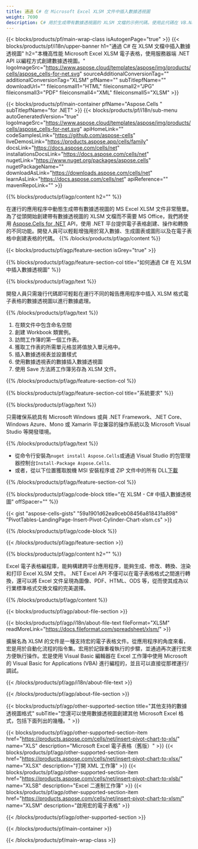 ```yaml
---
title: 通過 C# 在 Microsoft Excel XLSM 文件中插入數據透視圖
weight: 7690
description: C# 用於生成帶有數據透視圖的 XLSM 文檔的示例代碼。使用此代碼在 VB.NET、Asp.NET 或任何基於 .NET 的應用程序中創建帶有數據透視圖的 Microsoft Excel XLSM 文件。
---
```

{{< blocks/products/pf/main-wrap-class isAutogenPage="true" >}}
{{< blocks/products/pf/i18n/upper-banner h1="通過 C# 在 XLSM 文檔中插入數據透視圖" h2="本機高性能 Microsoft Excel XLSM 電子表格，使用服務器端 .NET API 以編程方式創建數據透視圖。" logoImageSrc="https://www.aspose.cloud/templates/aspose/img/products/cells/aspose_cells-for-net.svg" sourceAdditionalConversionTag="" additionalConversionTag="XLSM" pfName="" subTitlepfName="" downloadUrl="" fileiconsmall1="HTML" fileiconsmall2="JPG" fileiconsmall3="PDF" fileiconsmall4="XML" fileiconsmall5="XLSM" >}}

{{< blocks/products/pf/main-container pfName="Aspose.Cells " subTitlepfName="for .NET" >}}
{{< blocks/products/pf/i18n/sub-menu autoGeneratedVersion="true" logoImageSrc="https://www.aspose.cloud/templates/aspose/img/products/cells/aspose_cells-for-net.svg" apiHomeLink="" codeSamplesLink="https://github.com/aspose-cells" liveDemosLink="https://products.aspose.app/cells/family" docsLink="https://docs.aspose.com/cells/net" installationsDocsLink="https://docs.aspose.com/cells/net" nugetLink="https://www.nuget.org/packages/aspose.cells" nugetPackageName="" downloadAsLink="https://downloads.aspose.com/cells/net" learnAsLink="https://docs.aspose.com/cells/net" apiReference="" mavenRepoLink="" >}}

{{% blocks/products/pf/agp/content h2="" %}}

在運行的應用程序中動態生成帶有數據透視圖的 MS Excel XLSM 文件非常簡單。為了從頭開始創建帶有數據透視圖的 XLSM 文檔而不需要 MS Office，我們將使用
 [Aspose.Cells for .NET](https://products.aspose.com/cells/net) 
API，使用 .NET 平台提供電子表格創建、操作和轉換的不同功能。開發人員可以輕鬆增強用於寫入數據、生成圖表或圖形以及在電子表格中創建表格的代碼。
{{% /blocks/products/pf/agp/content %}}

{{< blocks/products/pf/agp/feature-section isGrey="true" >}}

{{% blocks/products/pf/agp/feature-section-col title="如何通過 C# 在 XLSM 中插入數據透視圖" %}}

{{% blocks/products/pf/agp/text %}}

開發人員只需幾行代碼即可輕鬆在運行不同的報告應用程序中插入 XLSM 格式電子表格的數據透視圖以進行數據處理。

{{% /blocks/products/pf/agp/text %}}

1. 在類文件中包含命名空間
1. 創建 Workbook 類實例。
1. 訪問工作簿的第一個工作表。
1. 獲取工作表的所需單元格並將值放入單元格中。
1. 插入數據透視表並設置樣式
1. 使用數據透視表的數據插入數據透視圖
1. 使用 Save 方法將工作簿另存為 XLSM 文件。

{{% /blocks/products/pf/agp/feature-section-col %}}

{{% blocks/products/pf/agp/feature-section-col title="系統要求" %}}

{{% blocks/products/pf/agp/text %}}

只需確保系統具有 Microsoft Windows 或與 .NET Framework、.NET Core、Windows Azure、Mono 或 Xamarin 平台兼容的操作系統以及 Microsoft Visual Studio 等開發環境。

{{% /blocks/products/pf/agp/text %}}

- 從命令行安裝為<code>nuget install Aspose.Cells</code>或通過 Visual Studio 的包管理器控制台<code>Install-Package Aspose.Cells</code>.
- 或者，從以下位置獲取脫機 MSI 安裝程序或 ZIP 文件中的所有 DLL<a href="https://downloads.aspose.com/cells/net">下載</a>

{{% /blocks/products/pf/agp/feature-section-col %}}

{{% blocks/products/pf/agp/code-block title="在 XLSM - C# 中插入數據透視圖" offSpacer="" %}}

{{< gist "aspose-cells-gists" "59a1901d62ea9ceb08456a818431a898" "PivotTables-LandingPage-Insert-Pivot-Cylinder-Chart-xlsm.cs" >}}

{{% /blocks/products/pf/agp/code-block %}}

{{< /blocks/products/pf/agp/feature-section >}}

<!-- aboutfile Starts -->     
{{% blocks/products/pf/agp/content h2="" %}}

Excel 電子表格編程庫，能夠構建跨平台應用程序，能夠生成、修改、轉換、渲染和打印 Excel XLSM 文件。 .NET Excel API 不僅可以在電子表格格式之間進行轉換，還可以將 Excel 文件呈現為圖像、PDF、HTML、ODS 等，從而使其成為以行業標準格式交換文檔的完美選擇。



{{% /blocks/products/pf/agp/content %}}

{{< blocks/products/pf/agp/about-file-section >}}

{{< blocks/products/pf/agp/i18n/about-file-text fileFormat="XLSM" readMoreLink="https://docs.fileformat.com/spreadsheet/xlsm/" >}}

擴展名為 XLSM 的文件是一種支持宏的電子表格文件。從應用程序的角度來看，宏是用於自動化流程的指令集。宏用於記錄重複執行的步驟，並通過再次運行宏來方便執行操作。宏是使用 Visual Basic 編輯器在 Excel 工作簿中使用 Microsoft 的 Visual Basic for Applications (VBA) 進行編程的，並且可以直接從那裡運行/調試。

{{< /blocks/products/pf/agp/i18n/about-file-text >}}

{{< /blocks/products/pf/agp/about-file-section >}}
<!-- aboutfile Ends -->

{{< blocks/products/pf/agp/other-supported-section title="其他支持的數據透視圖格式" subTitle="您還可以使用數據透視圖創建其他 Microsoft Excel 格式，包括下面列出的幾種。" >}}

{{< blocks/products/pf/agp/other-supported-section-item href="https://products.aspose.com/cells/net/insert-pivot-chart-to-xls/" name="XLS" description="Microsoft Excel 電子表格（舊版）" >}}
{{< blocks/products/pf/agp/other-supported-section-item href="https://products.aspose.com/cells/net/insert-pivot-chart-to-xlsx/" name="XLSX" description="打開 XML 工作簿" >}}
{{< blocks/products/pf/agp/other-supported-section-item href="https://products.aspose.com/cells/net/insert-pivot-chart-to-xlsb/" name="XLSB" description="Excel 二進制工作簿" >}}
{{< blocks/products/pf/agp/other-supported-section-item href="https://products.aspose.com/cells/net/insert-pivot-chart-to-xlsm/" name="XLSM" description="啟用宏的電子表格" >}}

{{< /blocks/products/pf/agp/other-supported-section >}}

{{< /blocks/products/pf/main-container >}}
    
{{< /blocks/products/pf/main-wrap-class >}}
